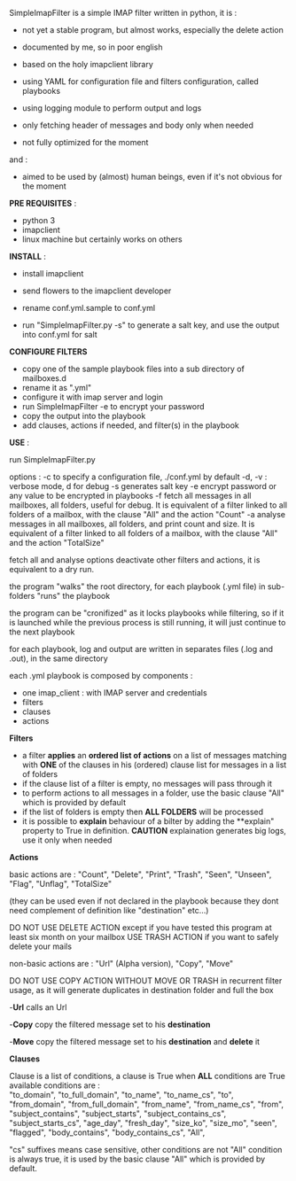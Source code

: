 SimpleImapFilter is a simple IMAP filter written in python,
it is :

- not yet a stable program, but almost works, especially the delete action

- documented by me, so in poor english

- based on the holy imapclient library

- using YAML for configuration file and filters configuration, called playbooks

- using logging module to perform output and logs

- only fetching header of messages and body only when needed

- not fully optimized for the moment

and :

- aimed to be used by (almost) human beings, even if it's not obvious for the moment

**PRE REQUISITES** :
- python 3
- imapclient
- linux machine but certainly works on others

**INSTALL** :
- install imapclient

- send flowers to the imapclient developer

- rename conf.yml.sample to conf.yml

- run "SimpleImapFilter.py -s" to generate a salt key, and use the output into conf.yml for salt

**CONFIGURE FILTERS**
- copy one of the sample playbook files into a sub directory of mailboxes.d
- rename it as ".yml"
- configure it with imap server and login
- run SimpleImapFilter -e <password> to encrypt your password
- copy the output into the playbook
- add clauses, actions if needed, and filter(s) in the playbook

**USE** :

run SimpleImapFilter.py

options :
-c to specify a configuration file, ./conf.yml by default
-d, -v : verbose mode, d for debug
-s generates salt key
-e encrypt password or any value to be encrypted in playbooks
-f fetch all messages in all mailboxes, all folders, useful for debug. It is equivalent of a filter linked to all folders of a mailbox, with the clause "All" and the action "Count"
-a analyse messages in all mailboxes, all folders, and print count and size. It is equivalent of a filter linked to all folders of a mailbox, with the clause "All" and the action "TotalSize"

fetch all and analyse options deactivate other filters and actions, it is equivalent to a dry run.

the program "walks" the root directory, for each playbook (.yml file) in sub-folders "runs" the playbook

the program can be "cronifized" as it locks playbooks while filtering, so if it is launched while the previous process is still running, it will just continue to the next playbook

for each playbook, log and output are written in separates files (.log and .out), in the same directory
 
each .yml playbook is composed by components :
- one imap_client : with IMAP server and credentials
- filters
- clauses
- actions

**Filters**

- a filter **applies** an **ordered list of actions** on a list of messages matching with **ONE** of the clauses in his (ordered) clause list for messages in a list of folders
- if the clause list of a filter is empty, no messages will pass through it
- to perform actions to all messages in a folder, use the basic clause "All" which is provided by default
- if the list of folders is empty then **ALL FOLDERS** will be processed 
- it is possible to **explain** behaviour of a bilter by adding the **explain" property to True in definition. **CAUTION** explaination generates big logs, use it only when needed  


**Actions**

basic actions are : "Count", "Delete", "Print", "Trash", "Seen", "Unseen", "Flag", "Unflag", "TotalSize"

(they can be used even if not declared in the playbook because they dont need complement of definition like "destination" etc...)

DO NOT USE DELETE ACTION except if you have tested this program at least six month on your mailbox
USE TRASH ACTION if you want to safely delete your mails

non-basic actions are : "Url" (Alpha version), "Copy", "Move"

DO NOT USE COPY ACTION WITHOUT MOVE OR TRASH in recurrent filter usage, as it will generate duplicates in destination folder and full the box 

-**Url** calls an Url

-**Copy** copy the filtered message set to his **destination**
 
-**Move** copy the filtered message set to his **destination** and **delete** it

**Clauses**

Clause is a list of conditions, a clause is True when **ALL** conditions are True
available conditions are :         
        "to_domain", "to_full_domain", "to_name", "to_name_cs", "to",
        "from_domain", "from_full_domain", "from_name", "from_name_cs", "from",
        "subject_contains", "subject_starts",
        "subject_contains_cs", "subject_starts_cs",
        "age_day", "fresh_day",
        "size_ko", "size_mo",
        "seen", "flagged",
        "body_contains",
        "body_contains_cs",
        "All",

"cs" suffixes means case sensitive, other conditions are not
"All" condition is always true, it is used by the basic clause "All" which is provided by default. 

